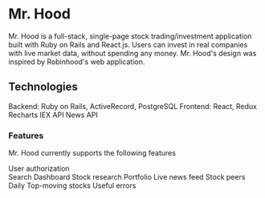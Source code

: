 # Mr. Hood

Mr. Hood is a full-stack, single-page stock trading/investment application built with Ruby on Rails and React.js. Users can invest in real companies with live market data, without spending any money. Mr. Hood's design was inspired by Robinhood's web application.

## Technologies

Backend: Ruby on Rails, ActiveRecord, PostgreSQL
Frontend: React, Redux
Recharts
IEX API
News API


### Features

Mr. Hood currently supports the following features

User authorization  
Search
Dashboard
Stock research
Portfolio
Live news feed
Stock peers
Daily Top-moving stocks
Useful errors
